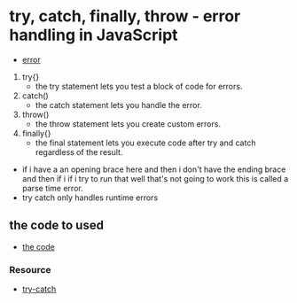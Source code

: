 # try, catch, finally, throw - error handling in JavaScript
- [error](https://www.youtube.com/watch?v=cFTFtuEQ-10)

1. try{}
    - the try statement lets you test a block of code for errors.
2. catch()
    - the catch statement lets you handle the error.
3. throw() 
    - the throw statement lets you create custom errors.
4. finally{}
    - the final statement lets you execute code after try and catch regardless of the result.

- if i have a an opening brace here and then i don't have the ending brace and then if i if i try to run that well that's not going to work this is called a parse time error.
- try catch only handles runtime errors


## the code to used 
- [the code](https://codepen.io/beaucarnes/pen/rwBmWE?editors=0012)

### Resource
- [try-catch](https://javascript.info/try-catch)